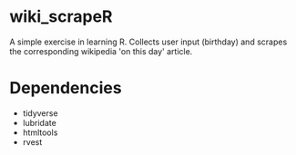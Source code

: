 # wiki_scrapeR
A simple exercise in learning R. Collects user input (birthday) and scrapes the corresponding wikipedia 'on this day' article.

# Dependencies
  - tidyverse
  - lubridate
  - htmltools
  - rvest
